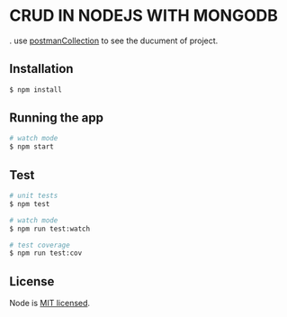 # CRUD IN NODEJS WITH MONGODB

. use [postmanCollection](https://github.com/Maryam1ghorbani/sayaAssignment/blob/master/Postman%20Collections/postmanUserCrud.json) to see the ducument of project.

## Installation

```bash
$ npm install
```

## Running the app

```bash
# watch mode
$ npm start
```

## Test

```bash
# unit tests
$ npm test

# watch mode
$ npm run test:watch

# test coverage
$ npm run test:cov

```

## License

Node is [MIT licensed](LICENCE).
